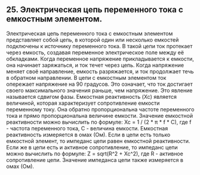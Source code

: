 ## 25. Электрическая цепь переменного тока с емкостным элементом. 
Электрическая цепь переменного тока с емкостным элементом представляет собой цепь, в которой один или несколько емкостей подключены к источнику переменного тока. В такой цепи ток протекает через емкость, создавая переменное электрическое поле между её обкладками.
Когда переменное напряжение прикладывается к емкости, она начинает заряжаться, и ток течет через цепь. Когда напряжение меняет своё направление, емкость разряжается, и ток продолжает течь в обратном направлении.
В цепи с емкостным элементом ток опережает напряжение на 90 градусов. Это означает, что ток достигает своего максимального значения раньше, чем напряжение. Это явление называется сдвигом фазы.
Емкостная реактивность (Xc) является величиной, которая характеризует сопротивление емкости переменному току. Она обратно пропорциональна частоте переменного тока и прямо пропорциональна величине емкости.
Значение емкостной реактивности можно вычислить по формуле:
Xc = 1 / (2 * π * f * C),
где f - частота переменного тока, C - величина емкости.
Емкостная реактивность измеряется в омах (Ом).
Если в цепи есть только емкостной элемент, то импеданс цепи равен емкостной реактивности. Если же в цепи есть и активное сопротивление, то импеданс цепи можно вычислить по формуле:
Z = sqrt(R^2 + Xc^2),
где R - активное сопротивление цепи.
Значение импеданса цепи также измеряется в омах (Ом).
